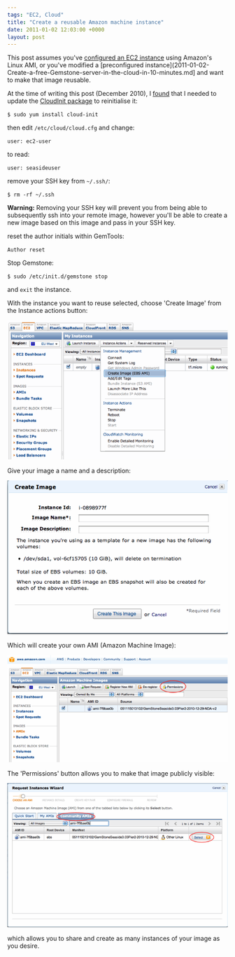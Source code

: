 ```yaml
---
tags: "EC2, Cloud"
title: "Create a reusable Amazon machine instance"
date: 2011-01-02 12:03:00 +0000
layout: post
---
```


This post assumes you've [configured an EC2 instance](2011-01-02-Installing-Gemstone-on-an-Amazon-EC2-Linux-instance.md) using Amazon's Linux AMI, or you've modified a [preconfigured instance](2011-01-02-Create-a-free-Gemstone-server-in-the-cloud-in-10-minutes.md] and want to make that image reusable.

At the time of writing this post (December 2010), I [found](https://forums.aws.amazon.com/thread.jspa?threadID=56007&tstart=0) that I needed to update the [CloudInit package](https://help.ubuntu.com/community/CloudInit) to reinitialise it:

```
$ sudo yum install cloud-init
```

then edit `/etc/cloud/cloud.cfg` and change:
```
user: ec2-user
```
to read:
```
user: seasideuser
```

remove your SSH key from `~/.ssh/`:
```
$ rm -rf ~/.ssh
```
**Warning:** Removing your SSH key will prevent you from being able to subsequently ssh into your remote image, however you'll be able to create a new image based on this image and pass in your SSH key.

reset the author initials within GemTools:
```Smalltalk
Author reset
```

Stop Gemstone:
```
$ sudo /etc/init.d/gemstone stop
```

and `exit` the instance.

With the instance you want to reuse selected, choose 'Create Image' from the Instance actions button:

![](/images/ec2fromscratch/CreateAnImageMenu.gif)

Give your image a name and a description:

![](/images/ec2fromscratch/AMIDialog.gif)

Which will create your own AMI (Amazon Machine Image):

![](/images/ec2fromscratch/AMIList.gif)

The 'Permissions' button allows you to make that image publicly visible:

![](/images/ec2fromscratch/RequestInstanceWizardCustom.gif)

which allows you to share and create as many instances of your image as you desire.
